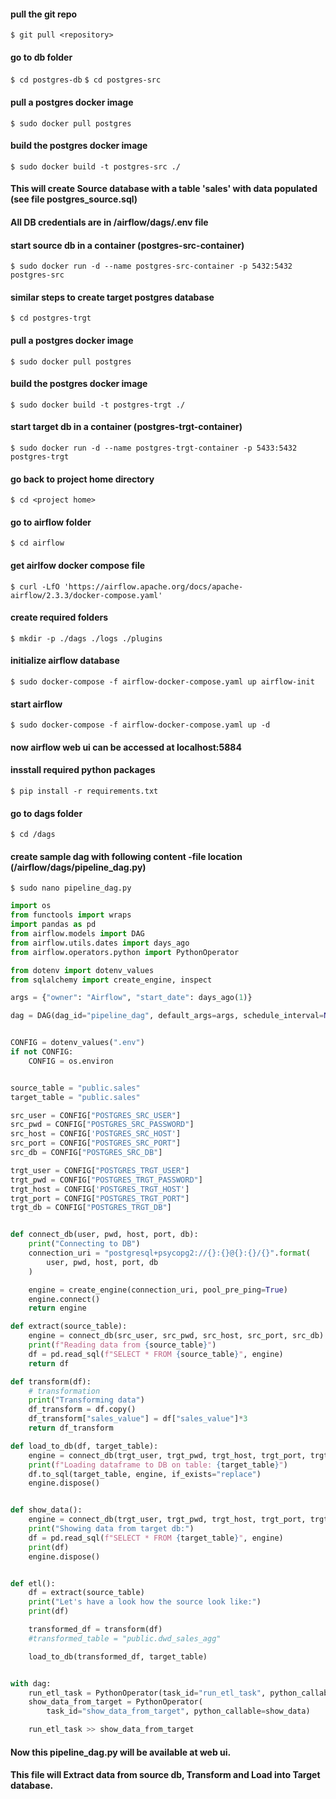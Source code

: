 #### pull the git repo
`$ git pull <repository>`

#### go to db folder
`$ cd postgres-db`
`$ cd postgres-src`
#### pull a postgres docker image
`$ sudo docker pull postgres`

#### build the postgres docker image
`$ sudo docker build -t postgres-src ./`
#### This will create Source database with a table 'sales' with data populated (see file postgres_source.sql)
#### All DB credentials are in /airflow/dags/.env file

#### start source db in a container (postgres-src-container)
`$ sudo docker run -d --name postgres-src-container -p 5432:5432 postgres-src`

#### similar steps to create target postgres database

`$ cd postgres-trgt`

#### pull a postgres docker image
`$ sudo docker pull postgres`

#### build the postgres docker image
`$ sudo docker build -t postgres-trgt ./`

#### start target db in a container (postgres-trgt-container)
`$ sudo docker run -d --name postgres-trgt-container -p 5433:5432 postgres-trgt`

#### go back to project home directory

`$ cd <project home>`

#### go to airflow folder
`$ cd airflow`

#### get airlfow docker compose file
`$ curl -LfO 'https://airflow.apache.org/docs/apache-airflow/2.3.3/docker-compose.yaml'`

#### create required folders
`$ mkdir -p ./dags ./logs ./plugins`

#### initialize airflow database
`$ sudo docker-compose -f airflow-docker-compose.yaml up airflow-init`

#### start airflow
`$ sudo docker-compose -f airflow-docker-compose.yaml up -d`

#### now airflow web ui can be accessed at localhost:5884
#### insstall required python packages
`$ pip install -r requirements.txt`

#### go to dags folder
`$ cd /dags`

#### create sample dag with following content -file location (/airflow/dags/pipeline_dag.py)
`$ sudo nano pipeline_dag.py`

```python
import os
from functools import wraps
import pandas as pd
from airflow.models import DAG
from airflow.utils.dates import days_ago
from airflow.operators.python import PythonOperator

from dotenv import dotenv_values
from sqlalchemy import create_engine, inspect

args = {"owner": "Airflow", "start_date": days_ago(1)}

dag = DAG(dag_id="pipeline_dag", default_args=args, schedule_interval=None)


CONFIG = dotenv_values(".env")
if not CONFIG:
    CONFIG = os.environ


source_table = "public.sales"
target_table = "public.sales"

src_user = CONFIG["POSTGRES_SRC_USER"]
src_pwd = CONFIG["POSTGRES_SRC_PASSWORD"]
src_host = CONFIG['POSTGRES_SRC_HOST']
src_port = CONFIG["POSTGRES_SRC_PORT"]
src_db = CONFIG["POSTGRES_SRC_DB"]

trgt_user = CONFIG["POSTGRES_TRGT_USER"]
trgt_pwd = CONFIG["POSTGRES_TRGT_PASSWORD"]
trgt_host = CONFIG['POSTGRES_TRGT_HOST']
trgt_port = CONFIG["POSTGRES_TRGT_PORT"]
trgt_db = CONFIG["POSTGRES_TRGT_DB"]


def connect_db(user, pwd, host, port, db):
    print("Connecting to DB")
    connection_uri = "postgresql+psycopg2://{}:{}@{}:{}/{}".format(
        user, pwd, host, port, db
    )

    engine = create_engine(connection_uri, pool_pre_ping=True)
    engine.connect()
    return engine

def extract(source_table):
    engine = connect_db(src_user, src_pwd, src_host, src_port, src_db)
    print(f"Reading data from {source_table}")
    df = pd.read_sql(f"SELECT * FROM {source_table}", engine)
    return df

def transform(df):
    # transformation
    print("Transforming data")
    df_transform = df.copy()
    df_transform["sales_value"] = df["sales_value"]*3
    return df_transform

def load_to_db(df, target_table):
    engine = connect_db(trgt_user, trgt_pwd, trgt_host, trgt_port, trgt_db)
    print(f"Loading dataframe to DB on table: {target_table}")
    df.to_sql(target_table, engine, if_exists="replace")
    engine.dispose()


def show_data():
    engine = connect_db(trgt_user, trgt_pwd, trgt_host, trgt_port, trgt_db)
    print("Showing data from target db:")
    df = pd.read_sql(f"SELECT * FROM {target_table}", engine)
    print(df)
    engine.dispose()


def etl():
    df = extract(source_table)
    print("Let's have a look how the source look like:")
    print(df)

    transformed_df = transform(df)
    #transformed_table = "public.dwd_sales_agg"

    load_to_db(transformed_df, target_table)


with dag:
    run_etl_task = PythonOperator(task_id="run_etl_task", python_callable=etl)
    show_data_from_target = PythonOperator(
        task_id="show_data_from_target", python_callable=show_data)

    run_etl_task >> show_data_from_target
```
#### Now this pipeline_dag.py will be available at web ui.
#### This file will Extract data from source db, Transform and Load into Target database.
